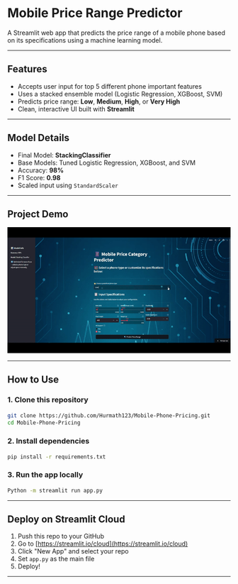 # Mobile Price Range Predictor

A Streamlit web app that predicts the price range of a mobile phone based on its specifications using a machine learning model.

---

## Features

- Accepts user input for top 5 different phone important features
- Uses a stacked ensemble model (Logistic Regression, XGBoost, SVM)
- Predicts price range: **Low**, **Medium**, **High**, or **Very High**
- Clean, interactive UI built with **Streamlit**

---

## Model Details

- Final Model: **StackingClassifier**
- Base Models: Tuned Logistic Regression, XGBoost, and SVM
- Accuracy: **98%**
- F1 Score: **0.98**
- Scaled input using `StandardScaler`

---
## Project Demo

![Demo](readme_resources/demo.gif)

---

## How to Use

### 1. Clone this repository
```bash
git clone https://github.com/Hurmath123/Mobile-Phone-Pricing.git
cd Mobile-Phone-Pricing
```

### 2. Install dependencies
```bash
pip install -r requirements.txt
```

### 3. Run the app locally
```bash
Python -m streamlit run app.py
```

---

## Deploy on Streamlit Cloud

1. Push this repo to your GitHub
2. Go to [https://streamlit.io/cloud](https://streamlit.io/cloud)
3. Click "New App" and select your repo
4. Set `app.py` as the main file
5. Deploy!

---


